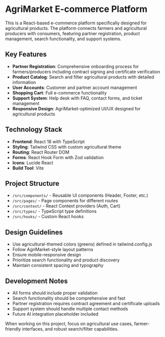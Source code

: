 <!-- Use this file to provide workspace-specific custom instructions to Copilot. For more details, visit https://code.visualstudio.com/docs/copilot/copilot-customization#_use-a-githubcopilotinstructionsmd-file -->

# AgriMarket E-commerce Platform

This is a React-based e-commerce platform specifically designed for agricultural products. The platform connects farmers and agricultural producers with consumers, featuring partner registration, product management, search functionality, and support systems.

## Key Features

- **Partner Registration**: Comprehensive onboarding process for farmers/producers including contract signing and certificate verification
- **Product Catalog**: Search and filter agricultural products with detailed information
- **User Accounts**: Customer and partner account management
- **Shopping Cart**: Full e-commerce functionality
- **Support System**: Help desk with FAQ, contact forms, and ticket management
- **Responsive Design**: AgriMarket-optimized UI/UX designed for agricultural products

## Technology Stack

- **Frontend**: React 18 with TypeScript
- **Styling**: Tailwind CSS with custom agricultural theme
- **Routing**: React Router DOM
- **Forms**: React Hook Form with Zod validation
- **Icons**: Lucide React
- **Build Tool**: Vite

## Project Structure

- `/src/components/` - Reusable UI components (Header, Footer, etc.)
- `/src/pages/` - Page components for different routes
- `/src/context/` - React Context providers (Auth, Cart)
- `/src/types/` - TypeScript type definitions
- `/src/hooks/` - Custom React hooks

## Design Guidelines

- Use agricultural-themed colors (greens) defined in tailwind.config.js
- Follow AgriMarket-style layout patterns
- Ensure mobile-responsive design
- Prioritize search functionality and product discovery
- Maintain consistent spacing and typography

## Development Notes

- All forms should include proper validation
- Search functionality should be comprehensive and fast
- Partner registration requires contract agreement and certificate uploads
- Support system should handle multiple contact methods
- Future AI integration placeholder included

When working on this project, focus on agricultural use cases, farmer-friendly interfaces, and robust search/filter capabilities.
